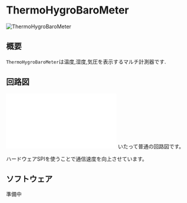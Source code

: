 # ThermoHygroBaroMeter
![ThermoHygroBaroMeter](../image/DSC_0850.jpg "温湿度気圧計")

## 概要
`ThermoHygroBaroMeter`は温度,湿度,気圧を表示するマルチ計測器です.

## 回路図
![ThermoHygorBaroMeterCircuit](../image/ThermoHygorBaroMeter.pdf "回路図")
いたって普通の回路図です。

ハードウェアSPIを使うことで通信速度を向上させています。

## ソフトウェア

準備中